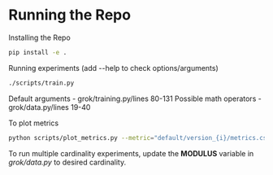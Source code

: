 # Running the Repo

Installing the Repo
```bash
pip install -e .
```

Running experiments (add --help to check options/arguments)
```bash
./scripts/train.py
```
Default arguments - grok/training.py/lines 80-131
Possible math operators - grok/data.py/lines 19-40

To plot metrics 
```bash
python scripts/plot_metrics.py --metric="default/version_{i}/metrics.csv"
```

To run multiple cardinality experiments, update the **MODULUS** variable in *grok/data.py* to desired cardinality.
